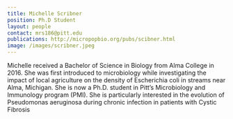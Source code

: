 ```yaml
---
title: Michelle Scribner
position: Ph.D Student
layout: people
contact: mrs186@pitt.edu
publications: http://micropopbio.org/pubs/scibner.html
image: /images/scribner.jpeg
---
```

Michelle received a Bachelor of Science in Biology from Alma College in 2016. She was first introduced to microbiology while investigating the impact of local agriculture on the density of Escherichia coli in streams near Alma, Michigan. She is now a Ph.D. student in Pitt’s Microbiology and Immunology program (PMI). She is particularly interested in the evolution of Pseudomonas aeruginosa during chronic infection in patients with Cystic Fibrosis 